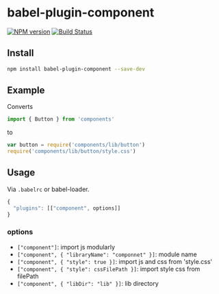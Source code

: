 # babel-plugin-component

[![NPM version](https://img.shields.io/npm/v/babel-plugin-component.svg)](https://npmjs.org/package/babel-plugin-component)
[![Build Status](https://img.shields.io/travis/ant-design/babel-plugin-component.svg)](https://travis-ci.org/ant-design/babel-plugin-component)

## Install

```bash
npm install babel-plugin-component --save-dev
```

## Example

Converts

```javascript
import { Button } from 'components'
```

to

```javascript
var button = require('components/lib/button')
require('components/lib/button/style.css')
```

## Usage

Via `.babelrc` or babel-loader.

```js
{
  "plugins": [["component", options]]
}
```

### options

- `["component"]`: import js modularly
- `["component", { "libraryName": "componnet" }]`: module name
- `["component", { "style": true }]`: import js and css from 'style.css'
- `["component", { "style": cssFilePath }]`: import style css from filePath
- `["component", { "libDir": "lib" }]`: lib directory
